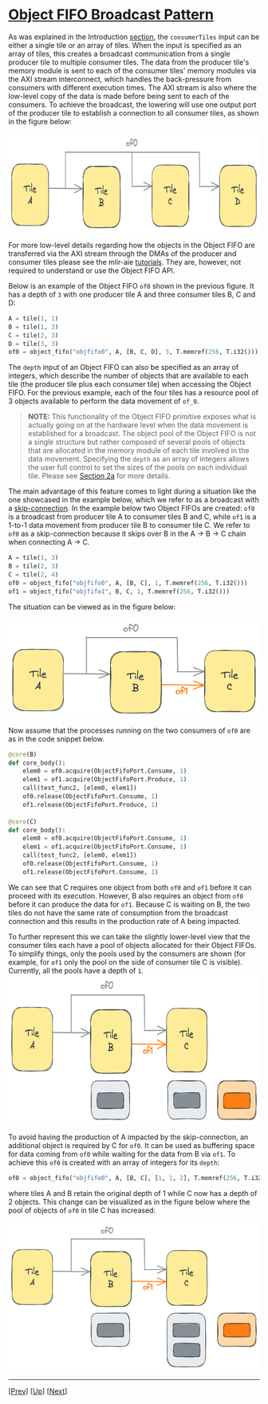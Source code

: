<!---//===- README.md ---------------------------------------*- Markdown -*-===//
//
// This file is licensed under the Apache License v2.0 with LLVM Exceptions.
// See https://llvm.org/LICENSE.txt for license information.
// SPDX-License-Identifier: Apache-2.0 WITH LLVM-exception
//
// Copyright (C) 2024, Advanced Micro Devices, Inc.
// 
//===----------------------------------------------------------------------===//-->

# <ins>Object FIFO Broadcast Pattern</ins>

As was explained in the Introduction [section](../../section-2a/README.md#initializing-an-object-fifo), the `consumerTiles` input can be either a single tile or an array of tiles. When the input is specified as an array of tiles, this creates a broadcast communication from a single producer tile to multiple consumer tiles. The data from the producer tile's memory module is sent to each of the consumer tiles' memory modules via the AXI stream interconnect, which handles the back-pressure from consumers with different execution times. The AXI stream is also where the low-level copy of the data is made before being sent to each of the consumers. To achieve the broadcast, the lowering will use one output port of the producer tile to establish a connection to all consumer tiles, as shown in the figure below:

<img src="./../../../assets/Broadcast.png" height="200">

For more low-level details regarding how the objects in the Object FIFO are transferred via the AXI stream through the DMAs of the producer and consumer tiles please see the mlir-aie [tutorials](../mlir_tutorials/tutorial-7/). They are, however, not required to understand or use the Object FIFO API.

Below is an example of the Object FIFO `of0` shown in the previous figure. It has a depth of `3` with one producer tile A and three consumer tiles B, C and D:
```python
A = tile(1, 1)
B = tile(1, 3)
C = tile(2, 3)
D = tile(3, 3)
of0 = object_fifo("objfifo0", A, [B, C, D], 3, T.memref(256, T.i32()))
```

The `depth` input of an Object FIFO can also be specified as an array of integers, which describe the number of objects that are available to each tile (the producer tile plus each consumer tile) when accessing the Object FIFO. For the previous example, each of the four tiles has a resource pool of 3 objects available to perform the data movement of `of_0`.

> **NOTE:**  This functionality of the Object FIFO primitive exposes what is actually going on at the hardware level when the data movement is established for a broadcast. The object pool of the Object FIFO is not a single structure but rather composed of several pools of objects that are allocated in the memory module of each tile involved in the data movement. Specifying the `depth` as an array of integers allows the user full control to set the sizes of the pools on each individual tile. Please see [Section 2a](../../section-2a/README.md/#specifying-the-object-fifo-depth-as-an-array) for more details.

The main advantage of this feature comes to light during a situation like the one showcased in the example below, which we refer to as a broadcast with a <u>skip-connection</u>. In the example below two Object FIFOs are created: `of0` is a broadcast from producer tile A to consumer tiles B and C, while `of1` is a 1-to-1 data movement from producer tile B to consumer tile C. We refer to `of0` as a skip-connection because it skips over B in the A &rarr; B &rarr; C chain when connecting A &rarr; C.
```python
A = tile(1, 3)
B = tile(2, 3)
C = tile(2, 4)
of0 = object_fifo("objfifo0", A, [B, C], 1, T.memref(256, T.i32()))
of1 = object_fifo("objfifo1", B, C, 1, T.memref(256, T.i32()))
```

The situation can be viewed as in the figure below:

<img src="./../../../assets/SkipBroadcast.png" height="200">

Now assume that the processes running on the two consumers of `of0` are as in the code snippet below.
```python
@core(B)
def core_body():
    elem0 = of0.acquire(ObjectFifoPort.Consume, 1)
    elem1 = of1.acquire(ObjectFifoPort.Produce, 1)
    call(test_func2, [elem0, elem1])
    of0.release(ObjectFifoPort.Consume, 1)
    of1.release(ObjectFifoPort.Produce, 1)

@core(C)
def core_body():
    elem0 = of0.acquire(ObjectFifoPort.Consume, 1)
    elem1 = of1.acquire(ObjectFifoPort.Consume, 1)
    call(test_func2, [elem0, elem1])
    of0.release(ObjectFifoPort.Consume, 1)
    of1.release(ObjectFifoPort.Consume, 1)
```
We can see that C requires one object from both `of0` and `of1` before it can proceed with its execution. However, B also requires an object from `of0` before it can produce the data for `of1`. Because C is waiting on B, the two tiles do not have the same rate of consumption from the broadcast connection and this results in the production rate of A being impacted. 

To further represent this we can take the slightly lower-level view that the consumer tiles each have a pool of objects allocated for their Object FIFOs. To simplify things, only the pools used by the consumers are shown (for example, for `of1` only the pool on the side of consumer tile C is visible). Currently, all the pools have a depth of `1`.
<img src="./../../../assets/SkipBroadcastNoFix.png" height="300">

To avoid having the production of A impacted by the skip-connection, an additional object is required by C for `of0`. It can be used as buffering space for data coming from `of0` while waiting for the data from B via `of1`. To achieve this `of0` is created with an array of integers for its `depth`:
```python
of0 = object_fifo("objfifo0", A, [B, C], [1, 1, 2], T.memref(256, T.i32()))
```
where tiles A and B retain the original depth of 1 while C now has a depth of 2 objects. This change can be visualized as in the figure below where the pool of objects of `of0` in tile C has increased:

<img src="./../../../assets/SkipBroadcastFix.png" height="300">

-----
[[Prev](../01_Reuse/)] [[Up](..)] [[Next](../03_Link_Distribute_Join/)]
